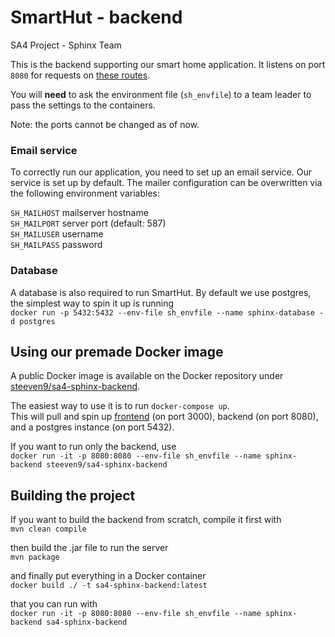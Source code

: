 # SmartHut - backend
SA4 Project - Sphinx Team

This is the backend supporting our smart home application. It listens on port `8080` for requests on 
[these routes](https://docs.google.com/document/d/1zfh9SWjNTgY78O2VtZwKhbo_0RKyw0YzUvsAOCPs7TQ/edit?usp=sharing).

You will **need** to ask the environment file (`sh_envfile`) to a team leader to pass the settings to the containers.

Note: the ports cannot be changed as of now.


### Email service
To correctly run our application, you need to set up an email service. Our service is set up by default.
The mailer configuration can be overwritten via the following environment variables:

`SH_MAILHOST` mailserver hostname\
`SH_MAILPORT` server port (default: 587)\
`SH_MAILUSER` username\
`SH_MAILPASS` password


### Database
A database is also required to run SmartHut. By default we use postgres, the simplest way to spin it up is running\
`docker run -p 5432:5432 --env-file sh_envfile --name sphinx-database -d postgres`


## Using our premade Docker image
A public Docker image is available on the Docker repository under 
[steeven9/sa4-sphinx-backend](https://hub.docker.com/repository/docker/steeven9/sa4-sphinx-backend).

The easiest way to use it is to run `docker-compose up`.\
This will pull and spin up [frontend](https://lab.si.usi.ch/sa4-2020/sphinx/frontend) (on port 3000), backend
(on port 8080), and a postgres instance (on port 5432).

If you want to run only the backend, use\
`docker run -it -p 8080:8080 --env-file sh_envfile --name sphinx-backend steeven9/sa4-sphinx-backend`


## Building the project
If you want to build the backend from scratch, compile it first with\
`mvn clean compile`

then build the .jar file to run the server\
`mvn package`

and finally put everything in a Docker container\
`docker build ./ -t sa4-sphinx-backend:latest`

that you can run with\
`docker run -it -p 8080:8080 --env-file sh_envfile --name sphinx-backend sa4-sphinx-backend`